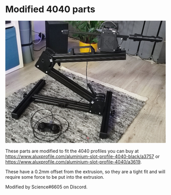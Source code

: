# Modified 4040 parts

![image](ossm.jpg)

These parts are modified to fit the 4040 profiles you can buy at https://www.aluxprofile.com/aluminium-slot-profile-4040-black/a3757 or https://www.aluxprofile.com/aluminium-slot-profile-4040/a3619.

These have a 0.2mm offset from the extrusion, so they are a tight fit and will require some force to be put into the extrusion.

Modified by Science#6605 on Discord.